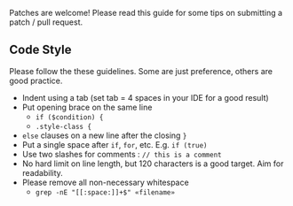 Patches are welcome! Please read this guide for some tips on submitting a patch / pull request.

Code Style
----------

Please follow the these guidelines. Some are just preference, others are good practice.
- Indent using a tab (set tab = 4 spaces in your IDE for a good result)
- Put opening brace on the same line
  - `if ($condition) {` 
  - `.style-class { `
- `else` clauses on a new line after the closing `}`
- Put a single space after `if`, `for`, etc. E.g. `if (true)`
- Use two slashes for comments : `// this is a comment`
- No hard limit on line length, but 120 characters is a good target. Aim for readability.
- Please remove all non-necessary whitespace
  - `grep -nE "[[:space:]]+$" «filename»`
